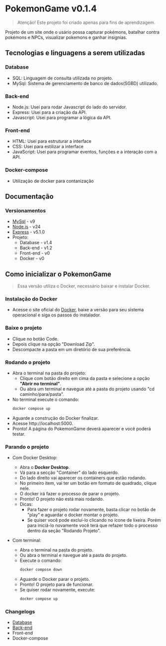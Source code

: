 # PokemonGame v0.1.4
> Atenção! Este projeto foi criado apenas para fins de aprendizagem.

Projeto de um site onde o usário possa capturar pokémons, batalhar contra pokémons e NPCs, visualizar pokemons e ganhar insignias.

## Tecnologias e linguagens a serem utilizadas

### Database
- SQL: Linguagem de consulta utilizada no projeto.
- MySql: Sistema de gerenciamento de banco de dados(SGBD) utilizado.
    
### Back-end
- Node.js: Usei para rodar Javascript do lado do servidor.
- Express: Usei para a criação da API.
- Javascript: Usei para programar a lógica da API.
    
### Front-end
- HTML: Usei para estruturar a interface
- CSS: Usei para estilizar a interface
- JavaScript: Usei para programar eventos, funções e a interação com a API.

### Docker-compose
- Utilização de docker para contanização

## Documentação

### Versionamentos
- [MySql](https://www.mysql.com/) - v9
- [Node.js](https://nodejs.org/) - v24
- [Express](https://expressjs.com/) - v5.1.0
- Projeto:
    - Database - v1.4
    - Back-end - v1.2
    - Front-end - v0
    - Docker - v0

## Como inicializar o PokemonGame

> Essa versão utiliza o Docker, necessário baixar e instalar Docker.

### Instalação do Docker
- Acesse o site oficial do [Docker](https://www.docker.com/), baixe a versão para seu sistema operacional e siga os passos do instalador.

### Baixe o projeto
- Clique no botão Code.
- Depois clique na opção "Download Zip".
- Descompacte a pasta em um diretório de sua preferência.

### Rodando o projeto
- Abra o terminal na pasta do projeto:
    - Clique com botão direito em cima da pasta e selecione a opção **"Abrir no terminal"**.
    - Ou abra um terminal e navegue até a pasta do projeto usando "cd caminho/para/pasta".
- No terminal execute o comando:
    ```bash
    docker compose up
    ```
- Aguarde a construção do Docker finalizar.
- Acesse http://localhost:5000.
- Pronto! A página do PokemonGame deverá aparecer e você poderá testar.

### Parando o projeto
- Com Docker Desktop:
    - Abra o **Docker Desktop**.
    - Vá para a secção "Container" do lado esquerdo.
    - Do lado direito vai aparecer os containers que estão rodando.
    - No primeiro item, vai ter um botão em formato de quadrado, clique nele.
    - O docker irá fazer o processo de parar o projeto.
    - Pronto! O projeto não está mais rodando.
    - Dicas:
        - Para fazer o projeto rodar novamente, basta clicar no botão de "play" e aguardar o docker montar o projeto.
        - Se quiser você pode excluí-lo clicando no ícone de lixeira. Porém para iniciá-lo novamente você terá que refazer todo o processo dentro da seção  "Rodando Projeto".

- Com terminal:
    - Abra o terminal na pasta do projeto.
    - Ou abra o terminal e navegue até a pasta do projeto.
    - Execute o comando:
        ```bash
        docker compose down
        ```
    - Aguarde o Docker parar o projeto.
    - Pronto! O projeto para de funcionar.
    - Se quiser rodar novamente, execute:
        ```bash
        docker compose up
        ```

### Changelogs
- [Database](./db-init/CHANGELOG.md)
- [Back-end](./back-end/CHANGELOG.md)
- Front-end
- Docker-compose